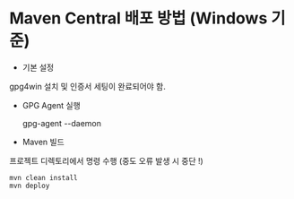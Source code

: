 # Maven Central 배포 방법 (Windows 기준)
* 기본 설정

gpg4win 설치 및 인증서 세팅이 완료되어야 함.

* GPG Agent 실행

    gpg-agent --daemon

* Maven 빌드

프로젝트 디렉토리에서 명령 수행 (중도 오류 발생 시 중단 !)

    mvn clean install
    mvn deploy
